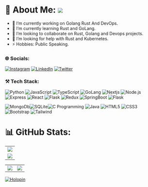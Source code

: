 # 💫 About Me: ![](https://komarev.com/ghpvc/?username=SkySingh04&label=Profile+views&style=for-the-badge&color=green)

- 🔭 I’m currently working on Golang Rust And DevOps.
- 🌱 I’m currently learning Rust and GoLang.
- 👯 I’m looking to collaborate on Rust, Golang and Devops projects.
- 🤔 I’m looking for help with Rust and Kubernetes.
- ⚡ Hobbies: Public Speaking.


### 🌐 Socials:
[![Instagram](https://img.shields.io/badge/Instagram-%23E4405F.svg?logo=Instagram&logoColor=white)](https://www.instagram.com/kind.of.akash/)  [![LinkedIn](https://img.shields.io/badge/LinkedIn-%230077B5.svg?logo=linkedin&logoColor=white)](https://www.linkedin.com/in/skysingh04)  [![Twitter](https://img.shields.io/badge/Twitter-%231DA1F2.svg?logo=Twitter&logoColor=white)](https://x.com/skysingh04) 


### ⚒️ Tech Stack:
![Python](https://img.shields.io/badge/Python-3776AB?style=for-the-badge&logo=python&logoColor=white)  ![JavaScript](https://img.shields.io/badge/JavaScript-323330?style=for-the-badge&logo=javascript&logoColor=F7DF1E)  ![TypeScript](https://img.shields.io/badge/TypeScript-007ACC?style=for-the-badge&logo=typescript&logoColor=white) ![GoLang](https://img.shields.io/badge/Go-00ADD8?style=for-the-badge&logo=go&logoColor=white)  ![Nextjs](https://img.shields.io/badge/NextJs-000000?style=for-the-badge)   ![Node.js](https://img.shields.io/badge/Node.js-43853D?style=for-the-badge&logo=node.js&logoColor=white)  ![Express](https://img.shields.io/badge/Express.js-404D59?style=for-the-badge)   ![React](https://img.shields.io/badge/React-20232A?style=for-the-badge&logo=react&logoColor=61DAFB)  ![Flask](https://img.shields.io/badge/Flask-000000?style=for-the-badge&logo=flask&logoColor=white)  ![Redux](https://img.shields.io/badge/Redux-593D88?style=for-the-badge&logo=redux&logoColor=white)  ![SpringBoot](https://img.shields.io/badge/Spring-6DB33F?style=for-the-badge&logo=spring&logoColor=white)   ![Flask](https://img.shields.io/badge/Flask-000000?style=for-the-badge&logo=flask&logoColor=white)


![MongoDb](https://img.shields.io/badge/MongoDB-4EA94B?style=for-the-badge&logo=mongodb&logoColor=white)![SQLite](https://img.shields.io/badge/SQLite-07405E?style=for-the-badge&logo=sqlite&logoColor=white)![C Programming](https://img.shields.io/badge/C-00599C?style=for-the-badge&logo=c&logoColor=white)  ![Java](https://img.shields.io/badge/Java-ED8B00?style=for-the-badge&logo=openjdk&logoColor=white)  ![HTML5](https://img.shields.io/badge/HTML5-E34F26?style=for-the-badge&logo=html5&logoColor=white) ![CSS3](https://img.shields.io/badge/CSS3-1572B6?style=for-the-badge&logo=css3&logoColor=white)  ![Bootstrap](	https://img.shields.io/badge/Bootstrap-563D7C?style=for-the-badge&logo=bootstrap&logoColor=white)  ![Tailwind](https://img.shields.io/badge/Tailwind_CSS-38B2AC?style=for-the-badge&logo=tailwind-css&logoColor=white) 


# 📊 GitHub Stats:
<table>
  <tr>
    <td>
      <img src="https://github-readme-streak-stats.herokuapp.com?user=SkySingh04&theme=neon-palenight&hide_border=true&card_width=705">
     </td>
   </tr>
  <tr>
    <td>
      <img src="http://github-profile-summary-cards.vercel.app/api/cards/profile-details?username=SkySingh04&theme=2077">
     </td>
   </tr>
</table><table>
  <tr>
    <td><img src="http://github-profile-summary-cards.vercel.app/api/cards/stats?username=SkySingh04&theme=aura_dark"></td>
    <td><img src="http://github-profile-summary-cards.vercel.app/api/cards/most-commit-language?username=SkySingh04&theme=aura_dark"></td>
  </tr>
</table>

[![Holopin](https://holopin.me/skysingh04)](https://holopin.io/@skysingh04)


